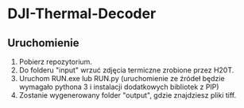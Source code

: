 # DJI-Thermal-Decoder

## Uruchomienie
1. Pobierz repozytorium.
2. Do folderu "input" wrzuć zdjęcia termiczne zrobione przez H20T.
3. Uruchom RUN.exe lub RUN.py (uruchomienie ze źródeł będzie wymagało pythona 3 i instalacji dodatkowych bibliotek z PIP)
4. Zostanie wygenerowany folder "output", gdzie znajdziesz pliki tiff.
